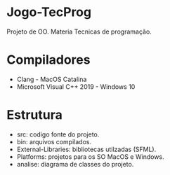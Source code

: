 # Jogo-TecProg
 Projeto de OO. Materia Tecnicas de programação.
 
 # Compiladores 
 - Clang - MacOS Catalina
 - Microsoft Visual C++ 2019 - Windows 10
 
 # Estrutura
 - src: codigo fonte do projeto.
 - bin: arquivos compilados.
 - External-Libraries: bibliotecas utilzadas (SFML).
 - Platforms: projetos para os SO MacOS e Windows.
 - analise: diagrama de classes do projeto.

